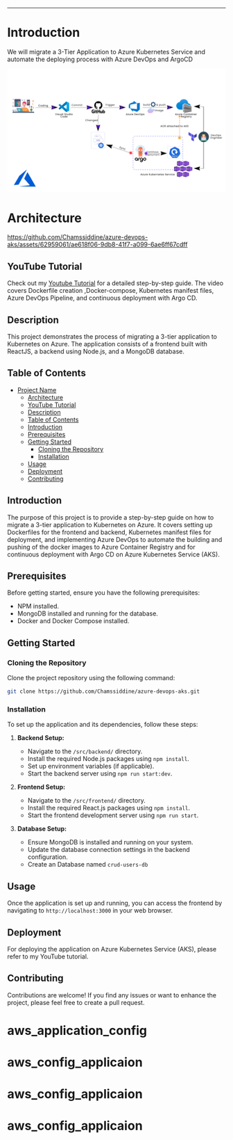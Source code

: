 ---

# Introduction

We will migrate a 3-Tier Application to Azure Kubernetes Service and automate the deploying process with Azure DevOps and ArgoCD

![diagram](/images/diagram.png)

# Architecture


https://github.com/Chamssiddine/azure-devops-aks/assets/62959061/ae618f06-9db8-41f7-a099-6ae6ff67cdff


## YouTube Tutorial

Check out my [Youtube Tutorial](https://www.youtube.com/watch?v=_3vswaY7oYA&ab_channel=Chamssiddineabd) for a detailed step-by-step guide. The video covers Dockerfile creation ,Docker-compose, Kubernetes manifest files, Azure DevOps Pipeline, and continuous deployment with Argo CD.

## Description

This project demonstrates the process of migrating a 3-tier application to Kubernetes on Azure. The application consists of a frontend built with ReactJS, a backend using Node.js, and a MongoDB database.

## Table of Contents

- [Project Name](#project-name)
  - [Architecture](#Architecture)
  - [YouTube Tutorial](#youtube-tutorial)
  - [Description](#description)
  - [Table of Contents](#table-of-contents)
  - [Introduction](#introduction)
  - [Prerequisites](#prerequisites)
  - [Getting Started](#getting-started)
    - [Cloning the Repository](#cloning-the-repository)
    - [Installation](#installation)
  - [Usage](#usage)
  - [Deployment](#deployment)
  - [Contributing](#contributing)

## Introduction

The purpose of this project is to provide a step-by-step guide on how to migrate a 3-tier application to Kubernetes on Azure. It covers setting up Dockerfiles for the frontend and backend, Kubernetes manifest files for deployment, and implementing Azure DevOps to automate the building and pushing of the docker images to Azure Container Registry and for continuous deployment with Argo CD on Azure Kubernetes Service (AKS).

## Prerequisites

Before getting started, ensure you have the following prerequisites:

- NPM installed.
- MongoDB installed and running for the database.
- Docker and Docker Compose installed.

## Getting Started

### Cloning the Repository

Clone the project repository using the following command:

```bash
git clone https://github.com/Chamssiddine/azure-devops-aks.git
```

### Installation

To set up the application and its dependencies, follow these steps:

1. **Backend Setup:**
   - Navigate to the `/src/backend/` directory.
   - Install the required Node.js packages using `npm install`.
   - Set up environment variables (if applicable).
   - Start the backend server using `npm run start:dev`.

2. **Frontend Setup:**
   - Navigate to the `/src/frontend/` directory.
   - Install the required React.js packages using `npm install`.
   - Start the frontend development server using `npm run start`.

3. **Database Setup:**
   - Ensure MongoDB is installed and running on your system.
   - Update the database connection settings in the backend configuration.
   - Create an Database named `crud-users-db`

## Usage

Once the application is set up and running, you can access the frontend by navigating to `http://localhost:3000` in your web browser.

## Deployment

For deploying the application on Azure Kubernetes Service (AKS), please refer to my YouTube tutorial.


## Contributing

Contributions are welcome! If you find any issues or want to enhance the project, please feel free to create a pull request.
# aws_application_config
# aws_config_applicaion
# aws_config_applicaion
# aws_config_applicaion
